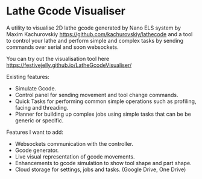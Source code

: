 # Lathe Gcode Visualiser
A utility to visualise 2D lathe gcode generated by Nano ELS system by Maxim Kachurovskiy https://github.com/kachurovskiy/lathecode
and a tool to control your lathe and perform simple and complex tasks by sending commands over serial and soon websockets.

You can try out the visualisation tool here https://festivejelly.github.io/LatheGcodeVisualiser/

Existing features:

- Simulate Gcode.
- Control panel for sending movement and tool change commands.
- Quick Tasks for performing common simple operations such as profiling, facing and threading.
- Planner for building up complex jobs using simple tasks that can be be generic or specific.

Features I want to add:

- Websockets communication with the controller.
- Gcode generator.
- Live visual representation of gcode movements.
- Enhancements to gcode simulation to show tool shape and part shape.
- Cloud storage for settings, jobs and tasks. (Google Drive, One Drive)